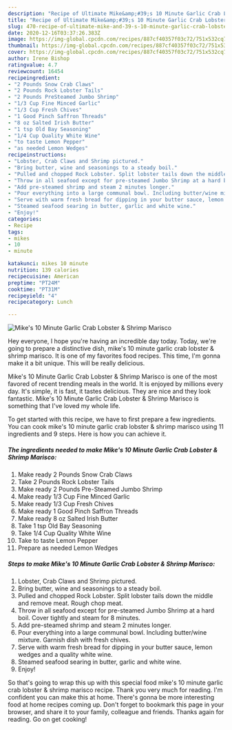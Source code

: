 ```yaml
---
description: "Recipe of Ultimate Mike&amp;#39;s 10 Minute Garlic Crab Lobster &amp;amp; Shrimp Marisco"
title: "Recipe of Ultimate Mike&amp;#39;s 10 Minute Garlic Crab Lobster &amp;amp; Shrimp Marisco"
slug: 470-recipe-of-ultimate-mike-and-39-s-10-minute-garlic-crab-lobster-and-amp-shrimp-marisco
date: 2020-12-16T03:37:26.383Z
image: https://img-global.cpcdn.com/recipes/887cf40357f03c72/751x532cq70/mikes-10-minute-garlic-crab-lobster-shrimp-marisco-recipe-main-photo.jpg
thumbnail: https://img-global.cpcdn.com/recipes/887cf40357f03c72/751x532cq70/mikes-10-minute-garlic-crab-lobster-shrimp-marisco-recipe-main-photo.jpg
cover: https://img-global.cpcdn.com/recipes/887cf40357f03c72/751x532cq70/mikes-10-minute-garlic-crab-lobster-shrimp-marisco-recipe-main-photo.jpg
author: Irene Bishop
ratingvalue: 4.7
reviewcount: 16454
recipeingredient:
- "2 Pounds Snow Crab Claws"
- "2 Pounds Rock Lobster Tails"
- "2 Pounds PreSteamed Jumbo Shrimp"
- "1/3 Cup Fine Minced Garlic"
- "1/3 Cup Fresh Chives"
- "1 Good Pinch Saffron Threads"
- "8 oz Salted Irish Butter"
- "1 tsp Old Bay Seasoning"
- "1/4 Cup Quality White Wine"
- "to taste Lemon Pepper"
- "as needed Lemon Wedges"
recipeinstructions:
- "Lobster, Crab Claws and Shrimp pictured."
- "Bring butter, wine and seasonings to a steady boil."
- "Pulled and chopped Rock Lobster. Split lobster tails down the middle and remove meat. Rough chop meat."
- "Throw in all seafood except for pre-steamed Jumbo Shrimp at a hard boil. Cover tightly and steam for 8 minutes."
- "Add pre-steamed shrimp and steam 2 minutes longer."
- "Pour everything into a large communal bowl. Including butter/wine mixture. Garnish dish with fresh chives."
- "Serve with warm fresh bread for dipping in your butter sauce, lemon wedges and a quality white wine."
- "Steamed seafood searing in butter, garlic and white wine."
- "Enjoy!"
categories:
- Recipe
tags:
- mikes
- 10
- minute

katakunci: mikes 10 minute 
nutrition: 139 calories
recipecuisine: American
preptime: "PT24M"
cooktime: "PT31M"
recipeyield: "4"
recipecategory: Lunch

---
```



![Mike&#39;s 10 Minute Garlic Crab Lobster &amp; Shrimp Marisco](https://img-global.cpcdn.com/recipes/887cf40357f03c72/751x532cq70/mikes-10-minute-garlic-crab-lobster-shrimp-marisco-recipe-main-photo.jpg)

Hey everyone, I hope you're having an incredible day today. Today, we're going to prepare a distinctive dish, mike&#39;s 10 minute garlic crab lobster &amp; shrimp marisco. It is one of my favorites food recipes. This time, I'm gonna make it a bit unique. This will be really delicious.

Mike&#39;s 10 Minute Garlic Crab Lobster &amp; Shrimp Marisco is one of the most favored of recent trending meals in the world. It is enjoyed by millions every day. It's simple, it is fast, it tastes delicious. They are nice and they look fantastic. Mike&#39;s 10 Minute Garlic Crab Lobster &amp; Shrimp Marisco is something that I've loved my whole life.




To get started with this recipe, we have to first prepare a few ingredients. You can cook mike&#39;s 10 minute garlic crab lobster &amp; shrimp marisco using 11 ingredients and 9 steps. Here is how you can achieve it.

<!--inarticleads1-->

##### The ingredients needed to make Mike&#39;s 10 Minute Garlic Crab Lobster &amp; Shrimp Marisco:

1. Make ready 2 Pounds Snow Crab Claws
1. Take 2 Pounds Rock Lobster Tails
1. Make ready 2 Pounds Pre-Steamed Jumbo Shrimp
1. Make ready 1/3 Cup Fine Minced Garlic
1. Make ready 1/3 Cup Fresh Chives
1. Make ready 1 Good Pinch Saffron Threads
1. Make ready 8 oz Salted Irish Butter
1. Take 1 tsp Old Bay Seasoning
1. Take 1/4 Cup Quality White Wine
1. Take to taste Lemon Pepper
1. Prepare as needed Lemon Wedges




<!--inarticleads2-->

##### Steps to make Mike&#39;s 10 Minute Garlic Crab Lobster &amp; Shrimp Marisco:

1. Lobster, Crab Claws and Shrimp pictured.
1. Bring butter, wine and seasonings to a steady boil.
1. Pulled and chopped Rock Lobster. Split lobster tails down the middle and remove meat. Rough chop meat.
1. Throw in all seafood except for pre-steamed Jumbo Shrimp at a hard boil. Cover tightly and steam for 8 minutes.
1. Add pre-steamed shrimp and steam 2 minutes longer.
1. Pour everything into a large communal bowl. Including butter/wine mixture. Garnish dish with fresh chives.
1. Serve with warm fresh bread for dipping in your butter sauce, lemon wedges and a quality white wine.
1. Steamed seafood searing in butter, garlic and white wine.
1. Enjoy!




So that's going to wrap this up with this special food mike&#39;s 10 minute garlic crab lobster &amp; shrimp marisco recipe. Thank you very much for reading. I'm confident you can make this at home. There's gonna be more interesting food at home recipes coming up. Don't forget to bookmark this page in your browser, and share it to your family, colleague and friends. Thanks again for reading. Go on get cooking!
